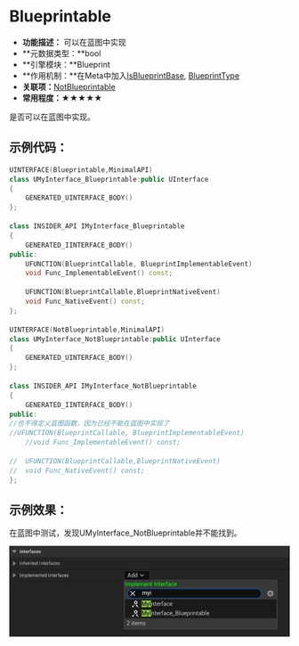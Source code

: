 # Blueprintable

- **功能描述：** 可以在蓝图中实现
- **元数据类型：**bool
- **引擎模块：**Blueprint
- **作用机制：**在Meta中加入[IsBlueprintBase](../../../../Meta/Blueprint/IsBlueprintBase.md), [BlueprintType](../../../../Meta/Blueprint/BlueprintType.md)
- **关联项：**[NotBlueprintable](../NotBlueprintable/NotBlueprintable.md)
- **常用程度：★★★★★**

是否可以在蓝图中实现。

## 示例代码：

```cpp
UINTERFACE(Blueprintable,MinimalAPI)
class UMyInterface_Blueprintable:public UInterface
{
	GENERATED_UINTERFACE_BODY()
};

class INSIDER_API IMyInterface_Blueprintable
{
	GENERATED_IINTERFACE_BODY()
public:
	UFUNCTION(BlueprintCallable, BlueprintImplementableEvent)
	void Func_ImplementableEvent() const;

	UFUNCTION(BlueprintCallable,BlueprintNativeEvent)
	void Func_NativeEvent() const;
};

UINTERFACE(NotBlueprintable,MinimalAPI)
class UMyInterface_NotBlueprintable:public UInterface
{
	GENERATED_UINTERFACE_BODY()
};

class INSIDER_API IMyInterface_NotBlueprintable
{
	GENERATED_IINTERFACE_BODY()
public:
//也不得定义蓝图函数，因为已经不能在蓝图中实现了
//UFUNCTION(BlueprintCallable, BlueprintImplementableEvent)
	//void Func_ImplementableEvent() const;

//	UFUNCTION(BlueprintCallable,BlueprintNativeEvent)
//	void Func_NativeEvent() const;
};
```

## 示例效果：

在蓝图中测试，发现UMyInterface_NotBlueprintable并不能找到。

![Untitled](Untitled.png)